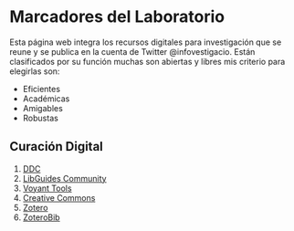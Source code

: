 # Marcadores del Laboratorio

Esta página web integra los recursos digitales para investigación que se reune y se publica en la cuenta de Twitter @infovestigacio. Están clasificados por su función muchas son abiertas y libres mis criterio para elegirlas son: 
- Eficientes
- Académicas 
- Amigables 
- Robustas

## Curación Digital

1. [DDC][1]
2. [LibGuides Community][1.1]
3. [Voyant Tools][1.2]
4. [Creative Commons][1.3]
5. [Zotero][1.4]
6. [ZoteroBib][1.5]

[1]: https://www.dcc.ac.uk  "DDC"
[1.1]: https://community.libguides.com/?action=1 "LibGuides Community"
[1.2]: https://voyant-tools.org/ "Voyant Tools"
[1.3]: https://creativecommons.org/ "Creative Commons"
[1.4]: https://www.zotero.org/ "Zotero"
[1.5]: https://zbib.org/ "ZoteroBib"
